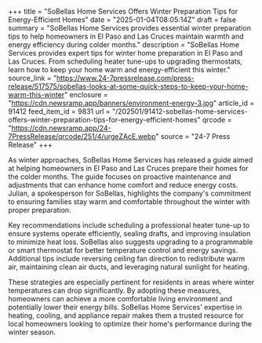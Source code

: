 +++
title = "SoBellas Home Services Offers Winter Preparation Tips for Energy-Efficient Homes"
date = "2025-01-04T08:05:14Z"
draft = false
summary = "SoBellas Home Services provides essential winter preparation tips to help homeowners in El Paso and Las Cruces maintain warmth and energy efficiency during colder months."
description = "SoBellas Home Services provides expert tips for winter home preparation in El Paso and Las Cruces. From scheduling heater tune-ups to upgrading thermostats, learn how to keep your home warm and energy-efficient this winter."
source_link = "https://www.24-7pressrelease.com/press-release/517575/sobellas-looks-at-some-quick-steps-to-keep-your-home-warm-this-winter"
enclosure = "https://cdn.newsramp.app/banners/environment-energy-3.jpg"
article_id = 91412
feed_item_id = 9831
url = "/202501/91412-sobellas-home-services-offers-winter-preparation-tips-for-energy-efficient-homes"
qrcode = "https://cdn.newsramp.app/24-7PressRelease/qrcode/251/4/urgeZAcE.webp"
source = "24-7 Press Release"
+++

<p>As winter approaches, SoBellas Home Services has released a guide aimed at helping homeowners in El Paso and Las Cruces prepare their homes for the colder months. The guide focuses on proactive maintenance and adjustments that can enhance home comfort and reduce energy costs. Julian, a spokesperson for SoBellas, highlights the company's commitment to ensuring families stay warm and comfortable throughout the winter with proper preparation.</p><p>Key recommendations include scheduling a professional heater tune-up to ensure systems operate efficiently, sealing drafts, and improving insulation to minimize heat loss. SoBellas also suggests upgrading to a programmable or smart thermostat for better temperature control and energy savings. Additional tips include reversing ceiling fan direction to redistribute warm air, maintaining clean air ducts, and leveraging natural sunlight for heating.</p><p>These strategies are especially pertinent for residents in areas where winter temperatures can drop significantly. By adopting these measures, homeowners can achieve a more comfortable living environment and potentially lower their energy bills. SoBellas Home Services' expertise in heating, cooling, and appliance repair makes them a trusted resource for local homeowners looking to optimize their home's performance during the winter season.</p>